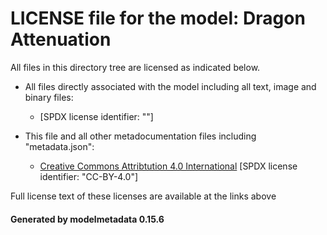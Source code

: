 # LICENSE file for the model: Dragon Attenuation

All files in this directory tree are licensed as indicated below.

* All files directly associated with the model including all text, image and binary files:

  * []("http://www.graphics.stanford.edu/data/3Dscanrep/") [SPDX license identifier: ""]

* This file and all other metadocumentation files including "metadata.json":

  * [Creative Commons Attribtution 4.0 International]("https://creativecommons.org/licenses/by/4.0/legalcode") [SPDX license identifier: "CC-BY-4.0"]

Full license text of these licenses are available at the links above

#### Generated by modelmetadata 0.15.6